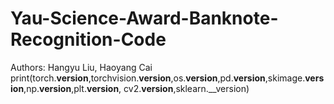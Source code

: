 # Yau-Science-Award-Banknote-Recognition-Code
Authors: Hangyu Liu, Haoyang Cai
print(torch.__version__,torchvision.__version__,os.__version__,pd.__version__,skimage.__version__,np.__version__,plt.__version__, cv2.__version__,sklearn.__version)
